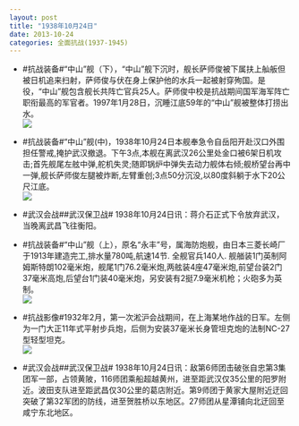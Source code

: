 ```yaml
---
layout: post
title: "1938年10月24日"
date: 2013-10-24
categories: 全面抗战(1937-1945)
---
```


<meta name="referrer" content="no-referrer" />

- #抗战装备#“中山”舰（下），“中山”舰下沉时，舰长萨师俊被下属扶上舢舨但被日机追来扫射，萨师俊与伏在身上保护他的水兵一起被射穿殉国。是役，“中山”舰包含舰长共阵亡官兵25人。萨师俊中校是抗战期间国军海军阵亡职衔最高的军官者。1997年1月28日，沉睡江底59年的“中山”舰被整体打捞出水。 <br/><img src="https://ww2.sinaimg.cn/large/aca367d8jw1e9wbl4l9tqj20cs0hadjv.jpg" />

- #抗战装备#“中山”舰(中)，1938年10月24日本舰奉急令自岳阳开赴汉口外围担任警戒,掩护武汉撤退。下午3点,本舰在离武汉26公里处金口被6架日机攻击;首先舰尾左舷中弹,舵机失灵;随即锅炉中弹失去动力舰体右倾;舰桥望台再中一弹,舰长萨师俊左腿被炸断,左臂重创;3点50分沉没,以80度斜躺于水下20公尺江底。 <br/><img src="https://ww3.sinaimg.cn/large/aca367d8jw1e9wa5wouq6j20cs0h840n.jpg" />

- #武汉会战##武汉保卫战# 1938年10月24日讯：蒋介石正式下令放弃武汉，当晚离武昌飞往衡阳。 

- #抗战装备#“中山”舰（上），原名“永丰”号，属海防炮舰，由日本三菱长崎厂于1913年建造完工,排水量780吨,航速14节. 全舰官兵140人. 舰艏装1门英制阿姆斯特朗102毫米炮，舰尾1门76.2毫米炮,两舷装4座47毫米炮,前望台装2门37毫米高炮,后望台1门装40毫米炮，另安装有2挺7.9毫米机枪；火砲多为英制。 <br/><img src="https://ww3.sinaimg.cn/large/aca367d8jw1e9w79byju2j20cs0fb408.jpg" />

- #抗战影像#1932年2月，第一次淞沪会战期间，在上海某地作战的日军。左侧为一门大正11年式平射步兵炮，后侧为安装37毫米长身管坦克炮的法制NC-27型轻型坦克。 <br/><img src="https://ww2.sinaimg.cn/large/aca367d8jw1e9w1gkdpedj20qw0fhadd.jpg" />

- #武汉会战##武汉保卫战# 1938年10月24日讯：敌第6师团击破张自忠第3集团军一部，占领黄陂，116师团乘船超越黄州，进至距武汉仅35公里的阳罗附近。波田支队进至距武昌仅30公里的葛店附近。第9师团于黄家大屋附近迂回突破了第32军团的防线，进至贺胜桥以东地区。27师团从星潭铺向北迂回至咸宁东北地区。 

